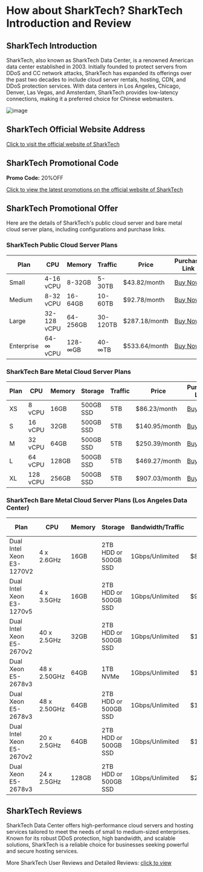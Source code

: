 # How about SharkTech? SharkTech Introduction and Review

## SharkTech Introduction

SharkTech, also known as SharkTech Data Center, is a renowned American data center established in 2003. Initially founded to protect servers from DDoS and CC network attacks, SharkTech has expanded its offerings over the past two decades to include cloud server rentals, hosting, CDN, and DDoS protection services. With data centers in Los Angeles, Chicago, Denver, Las Vegas, and Amsterdam, SharkTech provides low-latency connections, making it a preferred choice for Chinese webmasters.

![image](https://github.com/knauekgba/SharkTech/assets/169771441/2e7c5271-1c6c-4c13-84f7-b409fe1a2f8f)

## SharkTech Official Website Address

[Click to visit the official website of SharkTech](https://portal.sharktech.net/aff.php?aff=1421)

## SharkTech Promotional Code

**Promo Code:** 20%OFF

[Click to view the latest promotions on the official website of SharkTech](https://portal.sharktech.net/aff.php?aff=1421)

## SharkTech Promotional Offer

Here are the details of SharkTech's public cloud server and bare metal cloud server plans, including configurations and purchase links.

### SharkTech Public Cloud Server Plans

| Plan    | CPU            | Memory       | Traffic     | Price          | Purchase Link                                                                 |
|---------|----------------|--------------|-------------|----------------|-------------------------------------------------------------------------------|
| Small   | 4-16 vCPU      | 8-32GB       | 5-30TB      | $43.82/month   | [Buy Now](https://secure.sharktech.net/helpdesk/aff.php?aff=1421&pid=602)                                 |
| Medium  | 8-32 vCPU      | 16-64GB      | 10-60TB     | $92.78/month   | [Buy Now](https://secure.sharktech.net/helpdesk/aff.php?aff=1421&pid=603)                                 |
| Large   | 32-128 vCPU    | 64-256GB     | 30-120TB    | $287.18/month  | [Buy Now](https://secure.sharktech.net/helpdesk/aff.php?aff=1421&pid=604)                                 |
| Enterprise | 64-∞ vCPU   | 128-∞GB      | 40-∞TB      | $533.64/month  | [Buy Now](https://secure.sharktech.net/helpdesk/aff.php?aff=1421&pid=605)                                 |

### SharkTech Bare Metal Cloud Server Plans

| Plan    | CPU                     | Memory | Storage        | Traffic     | Price         | Purchase Link                                                                 |
|---------|-------------------------|--------|----------------|-------------|---------------|-------------------------------------------------------------------------------|
| XS      | 8 vCPU                  | 16GB   | 500GB SSD      | 5TB         | $86.23/month  | [Buy Now](https://secure.sharktech.net/helpdesk/aff.php?aff=1421&pid=621)                                 |
| S       | 16 vCPU                 | 32GB   | 500GB SSD      | 5TB         | $140.95/month | [Buy Now](https://secure.sharktech.net/helpdesk/aff.php?aff=1421&pid=621)                                 |
| M       | 32 vCPU                 | 64GB   | 500GB SSD      | 5TB         | $250.39/month | [Buy Now](https://secure.sharktech.net/helpdesk/aff.php?aff=1421&pid=621)                                 |
| L       | 64 vCPU                 | 128GB  | 500GB SSD      | 5TB         | $469.27/month | [Buy Now](https://secure.sharktech.net/helpdesk/aff.php?aff=1421&pid=621)                                 |
| XL      | 128 vCPU                | 256GB  | 500GB SSD      | 5TB         | $907.03/month | [Buy Now](https://secure.sharktech.net/helpdesk/aff.php?aff=1421&pid=621)                                 |

### SharkTech Bare Metal Cloud Server Plans (Los Angeles Data Center)

| Plan                   | CPU                    | Memory | Storage              | Bandwidth/Traffic | Price         | Purchase Link                                                                 |
|------------------------|------------------------|--------|----------------------|-------------------|---------------|-------------------------------------------------------------------------------|
| Dual Intel Xeon E3-1270V2  | 4 x 2.6GHz            | 16GB   | 2TB HDD or 500GB SSD | 1Gbps/Unlimited  | $89/month     | [Buy Now](https://secure.sharktech.net/helpdesk/aff.php?aff=1421&pid=584)                                 |
| Dual Intel Xeon E3-1270v5  | 4 x 3.5GHz            | 16GB   | 2TB HDD or 500GB SSD | 1Gbps/Unlimited  | $99/month     | [Buy Now](https://secure.sharktech.net/helpdesk/aff.php?aff=1421&pid=585)                                 |
| Dual Intel Xeon E5-2670v2  | 40 x 2.5GHz           | 32GB   | 2TB HDD or 500GB SSD | 1Gbps/Unlimited  | $139/month    | [Buy Now](https://secure.sharktech.net/helpdesk/aff.php?aff=1421&pid=586)                                 |
| Dual Xeon E5-2678v3       | 48 x 2.50GHz          | 64GB   | 1TB NVMe            | 1Gbps/Unlimited  | $159/month    | [Buy Now](https://secure.sharktech.net/helpdesk/aff.php?aff=1421&pid=596)                                 |
| Dual Xeon E5-2678v3       | 48 x 2.50GHz          | 64GB   | 2TB HDD or 500GB SSD | 1Gbps/Unlimited  | $189/month    | [Buy Now](https://secure.sharktech.net/helpdesk/aff.php?aff=1421&pid=588)                                 |
| Dual Intel Xeon E5-2670v2  | 20 x 2.5GHz           | 64GB   | 2TB HDD or 500GB SSD | 1Gbps/Unlimited  | $189/month    | [Buy Now](https://secure.sharktech.net/helpdesk/aff.php?aff=1421&pid=587)                                 |
| Dual Xeon E5-2678v3       | 24 x 2.5GHz           | 128GB  | 2TB HDD or 500GB SSD | 1Gbps/Unlimited  | $209/month    | [Buy Now](https://secure.sharktech.net/helpdesk/aff.php?aff=1421&pid=626)                                 |

## SharkTech Reviews

SharkTech Data Center offers high-performance cloud servers and hosting services tailored to meet the needs of small to medium-sized enterprises. Known for its robust DDoS protection, high bandwidth, and scalable solutions, SharkTech is a reliable choice for businesses seeking powerful and secure hosting services.

More SharkTech User Reviews and Detailed Reviews: [click to view](https://portal.sharktech.net/aff.php?aff=1421)
